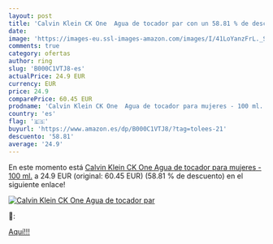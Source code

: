 ```yaml
---
layout: post
title: 'Calvin Klein CK One  Agua de tocador par con un 58.81 % de descuento'
date: 
image: 'https://images-eu.ssl-images-amazon.com/images/I/41LoYanzFrL._SL200_.jpg'
comments: true
category: ofertas
author: ring
slug: 'B000C1VTJ8-es'
actualPrice: 24.9 EUR
currency: EUR
price: 24.9
comparePrice: 60.45 EUR
prodname: 'Calvin Klein CK One  Agua de tocador para mujeres - 100 ml.'
country: 'es'
flag: '🇪🇸'
buyurl: 'https://www.amazon.es/dp/B000C1VTJ8/?tag=tolees-21'
descuento: '58.81'
average: '24.9'
---
```


En este momento está [Calvin Klein CK One  Agua de tocador para mujeres - 100 ml.](https://www.amazon.es/dp/B000C1VTJ8/?tag=tolees-21) a 24.9 EUR (original: 60.45 EUR) (58.81 %  de descuento) en el siguiente enlace!

[![Calvin Klein CK One  Agua de tocador par](https://images-eu.ssl-images-amazon.com/images/I/41LoYanzFrL._SL200_.jpg)](https://www.amazon.es/dp/B000C1VTJ8/?tag=tolees-21)

🔎:


[Aquí!!!](https://www.amazon.es/dp/B000C1VTJ8/?tag=tolees-21)
